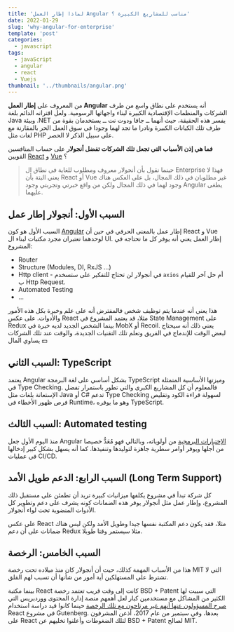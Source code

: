 ```yaml
---
title: 'لماذا إطار العمل Angular مناسب للمشاريع الكبيرة ؟'
date: 2022-01-29
slug: 'why-angular-for-enterprise'
template: 'post'
categories:
  - javascript
tags:
  - javaScript
  - angular
  - react
  - Vuejs
thumbnail: '../thumbnails/angular.png'
---
```


من المعروف على **إطار العمل Angular** أنه يستخدم على نطاق واسع من طرف الشركات والمنظمات الإقتصادية الكبيرة لبناء واجهاتها الرسومية. ولعل اقترانه الدائم بلغة Java وبيئة .NET يفسر هذه الحقيقة، حيث أنهما ــ جافا ودوت نت ــ يستخدمان بقوة من طرف تلك الكيانات الكبيرة ونادرا ما تجد لهما وجودا في سوق العمل الحر بالمقارنة مع لغات مثل PHP على سبيل الذكر لا الحصر.

**فما هي إذن الأسباب التي تجعل تلك الشركات تفضل أنجولار** على حساب المنافسين القويين [React](/web-development/javascript/react-javascript-library/) و [Vue](/vuejs-framework/) ؟

> حينما نقول بأن أنجولار معروف ومطلوب للغاية في نطاق ال Enterprise فهذا لا يعني البتة بأن React أو Vue غير مطلوبان في ذلك المجال، بل على العكس هناك وجود لهما في ذلك المجال ولكن من واقع خبرتي وتجربتي وجود Angular يطغى عليهما.

## السبب الأول: أنجولار إطار عمل

السبب الأول هو كون [Angular](/web-development/javascript/components-angular-framework/) إطار عمل بالمعنى الحرفي في حين أن React و Vue لوحدهما تعتبران مجرد مكتبات لبناء ال UI.
إطار العمل يعني أنه يوفر كل ما تحتاجه في المشروع:

- Router
- Structure (Modules, DI, RxJS ...)
- Http client - في أنجولار لن تحتاج للتفكير على ستسخدم `axios` أم حل آخر للقيام ب Http Request.
- Automated Testing
- ...

هذا يعني أنه عندما يتم توظيف شخص فالمفترض أنه على علم وخبرة بكل هذه الأمور والأدوات. على عكس React مثلا، قد يعتمد المشروع في State Management على Redux بينما الشخص الجديد لديه خبرة في MobX أو Recoil. يعني ذلك أنه سيحتاج لبعض الوقت للإندماج في الفريق وتعلم تلك التقنيات الجديدة، والوقت عند تلك الشركات يساوي المال 💵

## السبب الثاني: TypeScript

يعتمد Angular بشكل أساسي على لغة البرمجة TypeScript وميزتها الأساسية المتمثلة في Type Checking. فالمعلوم أن كل المشاريع الكبرى والتي تطور باستمرار تفضل الإستعانة بلغات مثل Java أو C# تدعم Type Checking لسهولة قراءة الكود وتقليص فرص ظهور الأخطاء في Runtime، وهو ما يوفره TypeScript.

## السبب الثالث: Automated testing

منذ اليوم الأول جعل Angular [الإختبارات البرمجية](/web-development/ما-هي-الإختبارات-البرمجية/) من أولوياته، وبالتالي فهو مُعَدٌّ خصيصا من أجلها ويوفر أوامر سطرية جاهزة لتوليدها وتنفيذها. كما أنه يسهل بشكل كبير إدخالها في عمليات CI/CD.

## السبب الرابع: الدعم طويل الأمد (Long Term Support)

كل شركة تبدأ في مشروع يكلفها ميزانيات كبيرة تريد أن تطمئن على مستقبل ذلك المشروع، وإطار عمل مثل أنجولار يوفر هذه الضمانات كونه يشرف على دعم وتطوير كل الأدوات المنضوية تحت لواء أنجولار.

على عكس React مثلا، فقد يكون دعم المكتبة نفسها جيدا وطويل الأمد ولكن ليس هناك ضمانات على أن دعم Redux مثلا سيستمر وقتا طويلا.

## السبب الخامس: الرخصة

هذا من الأسباب المهمة كذلك، حيث أن أنجولار كان منذ ميلاده تحت رخصة MIT التي لا تشترط على المستهلكين أية أمور من شأنها أن تسبب لهم القلق.

بينما مكتبة React كانت إلى وقت قريب تعتمد رخصة BSD + Patent التي سببت لها الكثير من المشاكل مع مستخدمين كبار لعل أهمهم منصة إدارة المحتوى ووردبريس التي [صرح المسؤولون عنها أنهم غير مرتاحون مع تلك الرخصة](https://ma.tt/2017/09/on-react-and-wordpress/) حينما كانوا قيد دراسة استخدام React في مشروع Gutenberg. بعدها، وفي سبتمبر من عام 2017، أذعن المشرفون على React لتلك الضغوطات وأعلنوا تخليهم عن BSD + Patent لصالح MIT.

<Author slug="aissa" />
